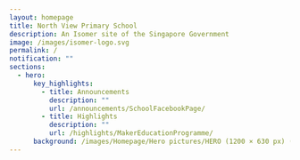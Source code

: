 ```yaml
---
layout: homepage
title: North View Primary School
description: An Isomer site of the Singapore Government
image: /images/isomer-logo.svg
permalink: /
notification: ""
sections:
  - hero:
      key_highlights:
        - title: Announcements
          description: ""
          url: /announcements/SchoolFacebookPage/
        - title: Highlights
          description: ""
          url: /highlights/MakerEducationProgramme/
      background: /images/Homepage/Hero pictures/HERO (1200 × 630 px) (1).gif
---
```

